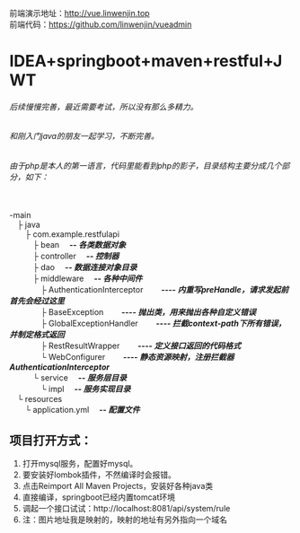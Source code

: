 前端演示地址：http://vue.linwenjin.top
<br />前端代码：https://github.com/linwenjin/vueadmin

# IDEA+springboot+maven+restful+JWT
###### 后续慢慢完善，最近需要考试，所以没有那么多精力。
###### 和刚入门java的朋友一起学习，不断完善。
###### 由于php是本人的第一语言，代码里能看到php的影子，目录结构主要分成几个部分，如下：

<br />-main
<br />&emsp;├ java
<br />&emsp;&emsp;├ com.example.restfulapi
<br />&emsp;&emsp;&emsp;├ bean           ***&emsp;-- 各类数据对象***
<br />&emsp;&emsp;&emsp;├ controller     ***&emsp;-- 控制器***
<br />&emsp;&emsp;&emsp;├ dao            ***&emsp;-- 数据连接对象目录***
<br />&emsp;&emsp;&emsp;├ middleware     ***&emsp;-- 各种中间件***
<br />&emsp;&emsp;&emsp;&emsp;├ AuthenticationInterceptor      ***&emsp;&emsp;---- 内重写preHandle，请求发起前首先会经过这里***
<br />&emsp;&emsp;&emsp;&emsp;├ BaseException                  ***&emsp;&emsp;---- 抛出类，用来抛出各种自定义错误***
<br />&emsp;&emsp;&emsp;&emsp;├ GlobalExceptionHandler         ***&emsp;&emsp;---- 拦截context-path下所有错误，并制定格式返回***
<br />&emsp;&emsp;&emsp;&emsp;├ RestResultWrapper              ***&emsp;&emsp;---- 定义接口返回的代码格式***
<br />&emsp;&emsp;&emsp;&emsp;└ WebConfigurer                  ***&emsp;&emsp;---- 静态资源映射，注册拦截器AuthenticationInterceptor***
<br />&emsp;&emsp;&emsp;└ service                        ***&emsp;-- 服务层目录***
<br />&emsp;&emsp;&emsp;&emsp;└ impl           ***&emsp;-- 服务实现目录***
<br />&emsp;└ resources
<br />&emsp;&emsp;└ application.yml                  ***&emsp;-- 配置文件***


## 项目打开方式：
  1. 打开mysql服务，配置好mysql。
  2. 要安装好lombok插件，不然编译时会报错。
  3. 点击Reimport All Maven Projects，安装好各种java类
  4. 直接编译，springboot已经内置tomcat环境
  5. 调起一个接口试试：http://localhost:8081/api/system/rule
  6. 注：图片地址我是映射的，映射的地址有另外指向一个域名
